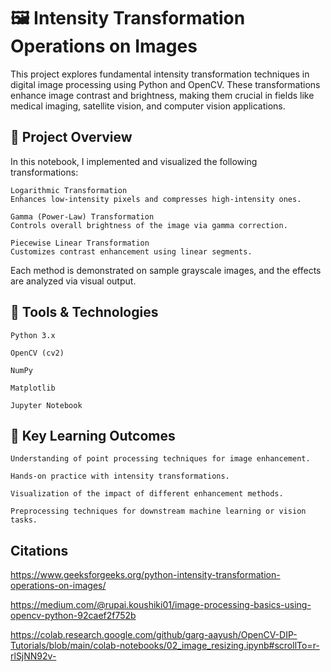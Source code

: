 # 🖼️ Intensity Transformation Operations on Images

This project explores fundamental intensity transformation techniques in digital image processing using Python and OpenCV. These transformations enhance image contrast and brightness, making them crucial in fields like medical imaging, satellite vision, and computer vision applications.

## 📌 Project Overview

In this notebook, I implemented and visualized the following transformations:

    Logarithmic Transformation
    Enhances low-intensity pixels and compresses high-intensity ones.

    Gamma (Power-Law) Transformation
    Controls overall brightness of the image via gamma correction.

    Piecewise Linear Transformation
    Customizes contrast enhancement using linear segments.

Each method is demonstrated on sample grayscale images, and the effects are analyzed via visual output.

## 🧰 Tools & Technologies

    Python 3.x

    OpenCV (cv2)

    NumPy

    Matplotlib

    Jupyter Notebook

## 🧪 Key Learning Outcomes

    Understanding of point processing techniques for image enhancement.

    Hands-on practice with intensity transformations.

    Visualization of the impact of different enhancement methods.

    Preprocessing techniques for downstream machine learning or vision tasks.

## Citations

https://www.geeksforgeeks.org/python-intensity-transformation-operations-on-images/

https://medium.com/@rupai.koushiki01/image-processing-basics-using-opencv-python-92caef2f752b

https://colab.research.google.com/github/garg-aayush/OpenCV-DIP-Tutorials/blob/main/colab-notebooks/02_image_resizing.ipynb#scrollTo=r-rlSjNN92v-
